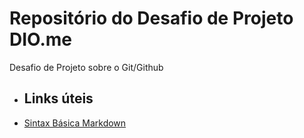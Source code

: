 # Repositório do Desafio de Projeto DIO.me
Desafio de Projeto sobre o Git/Github


* ## Links úteis
* [Sintax Básica Markdown](https://www.markdownguide.org/basic-syntax/)
